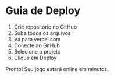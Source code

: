 # Guia de Deploy

1. Crie repositório no GitHub
2. Suba todos os arquivos
3. Vá para vercel.com
4. Conecte ao GitHub
5. Selecione o projeto
6. Clique em Deploy

Pronto! Seu jogo estará online em minutos.